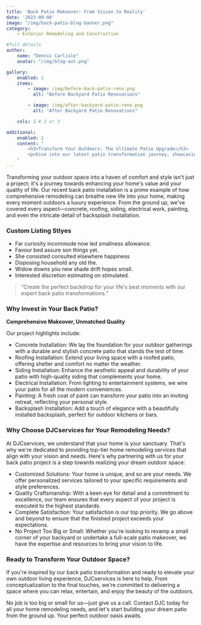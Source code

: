 ```yaml
---
title: 'Back Patio Makeover: From Vision to Reality'
date: '2023-09-08'
image: "/img/back-patio-blog-banner.png"
category:
    - Exterior Remodeling and Construction

#full details
author:
    name: "Dennis Carlisle"
    avatar: "/img/blog-aut.png"

gallery:
    enabled: 1
    items:
        - image: /img/before-back-patio-reno.png
          alt: "Before Backyard Patio Renovations"

        - image: /img/after-backyard-patio-reno.png
          alt: "After Backyard Patio Renovations"

    cols: 2 # 2 or 3

additional:
    enabled: 1
    content: "
        <h3>Transform Your Outdoors: The Ultimate Patio Upgrade</h3>
        <p>Dive into our latest patio transformation journey, showcasing our expertise in creating the perfect outdoor oasis. From durable concrete work to sophisticated electrical installations, learn why DJC is your go-to for seamless, high-quality home improvements.</p>
    "
---
```


Transforming your outdoor space into a haven of comfort and style isn't just a project; it's a journey towards enhancing your home's value and your quality of life. Our recent back patio installation is a prime example of how comprehensive remodeling can breathe new life into your home, making every moment outdoors a luxury experience. From the ground up, we've covered every aspect—concrete, roofing, siding, electrical work, painting, and even the intricate detail of backsplash installation.

### Custom Listing Stlyes

- Far curiosity incommode now led smallness allowance.
- Favour bed assure son things yet.
- She consisted consulted elsewhere happiness
- Disposing household any old the.
- Widow downs you new shade drift hopes small.
- Interested discretion estimating on stimulated.

> “Create the perfect backdrop for your life's best moments with our expert back patio transformations.”

### Why Invest in Your Back Patio?

**Comprehensive Makeover, Unmatched Quality**

Our project highlights include:

- Concrete Installation: We lay the foundation for your outdoor gatherings with a durable and stylish concrete patio that stands the test of time.
- Roofing Installation: Extend your living space with a roofed patio, offering shelter and comfort no matter the weather.
- Siding Installation: Enhance the aesthetic appeal and durability of your patio with high-quality siding that complements your home.
- Electrical Installation: From lighting to entertainment systems, we wire your patio for all the modern conveniences.
- Painting: A fresh coat of paint can transform your patio into an inviting retreat, reflecting your personal style.
- Backsplash Installation: Add a touch of elegance with a beautifully installed backsplash, perfect for outdoor kitchens or bars.

### Why Choose DJCservices for Your Remodeling Needs?

At DJCservices, we understand that your home is your sanctuary. That's why we're dedicated to providing top-tier home remodeling services that align with your vision and needs. Here's why partnering with us for your back patio project is a step towards realizing your dream outdoor space:

- Customized Solutions: Your home is unique, and so are your needs. We offer personalized services tailored to your specific requirements and style preferences.
- Quality Craftsmanship: With a keen eye for detail and a commitment to excellence, our team ensures that every aspect of your project is executed to the highest standards.
- Complete Satisfaction: Your satisfaction is our top priority. We go above and beyond to ensure that the finished project exceeds your expectations.
- No Project Too Big or Small: Whether you're looking to revamp a small corner of your backyard or undertake a full-scale patio makeover, we have the expertise and resources to bring your vision to life.

### Ready to Transform Your Outdoor Space?

If you're inspired by our back patio transformation and ready to elevate your own outdoor living experience, DJCservices is here to help. From conceptualization to the final touches, we're committed to delivering a space where you can relax, entertain, and enjoy the beauty of the outdoors.

No job is too big or small for us—just give us a call. Contact DJC today for all your home remodeling needs, and let's start building your dream patio from the ground up. Your perfect outdoor oasis awaits.